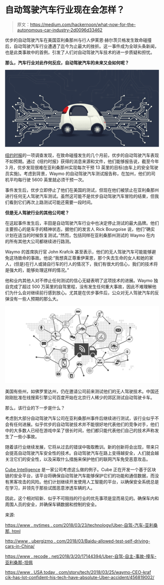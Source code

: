 # 自动驾驶汽车行业现在会怎样？

> 原文：<https://medium.com/hackernoon/what-now-for-the-autonomous-car-industry-2d0096d33462>

优步的自动驾驶汽车在美国亚利桑那州与行人伊莱恩·赫尔茨贝格发生致命碰撞后，自动驾驶汽车行业遭遇了迄今为止最大的挫折。这一事件成为全球头条新闻，也是此类事故中的首例，引发了人们对自动驾驶汽车技术的进一步质疑和担忧。

**那么，汽车行业对此作何反应，自动驾驶汽车的未来又会如何呢？**

![](img/f99dfcc55c3794f5dada8043e7fe47df.png)

[纽约时报](https://www.nytimes.com/2018/03/23/technology/uber-self-driving-cars-arizona.html?hp&action=click&pgtype=Homepage&clickSource=story-heading&module=first-column-region&region=top-news&WT.nav=top-news)的一项调查发现，在致命碰撞发生的几个月前，优步的自动驾驶汽车表现不如预期。通过《纽约时报》获得的消息来源和文件，他们能够报告说，截至今年 3 月，优步发现很难在亚利桑那州实现每次干预 13 英里的目标(由车上的安全驾驶员实施)。考虑到背景，Waymo 的自动驾驶汽车测试报告称，在加州，他们的司机平均每行驶 5600 英里就必须干预一次。

事件发生后，优步立即停止了他们在美国的测试，但现在他们被禁止在亚利桑那州进行任何无人驾驶汽车测试。虽然这可能不是优步自动驾驶汽车冒险的结束，但我们看到它们再次上路测试可能还需要一段时间。

**但是无人驾驶行业的其他公司呢？**

在这起事件发生后，丰田是自动驾驶汽车行业中也决定停止测试的最大品牌。他们主要担心的是车手的精神状态，据他们的发言人 Rick Bourgoise 说，他们“确实计划在适当的时候恢复测试。”然而，包括同样在亚利桑那州测试的 Waymo 在内的所有其他大公司都继续进行路测。

Waymo 的首席执行官 John Krafcik 甚至表示，他们的无人驾驶汽车可能能够避免这场致命的事故。他说:“我想真正尊重伊莱恩，那个失去生命的女人和她的家人，(但是)在行人或骑自行车的行人的情况下，我们有很大的信心，我们的技术将是强大的，能够处理这样的情况。”

他和业内其他人对不停止任何测试的信心无疑表明了这项技术的进展。Waymo 独自完成了超过 500 万英里的自驾里程，没有发生任何重大事故，因此不难理解他们为什么会对继续前行感到放心。尤其是在优步事件后，公众对无人驾驶汽车的反弹没有一些人预期的那么大。

![](img/442da83f14b7ba33afb72dc8380aac78.png)

美国有些州，如佛罗里达州，仍在邀请公司前来测试他们的无人驾驶技术。中国还刚刚批准在线搜索引擎公司百度开始在北京行人稀少的郊区测试自动驾驶卡车。

那么，该行业的下一步是什么？

考虑到大部分自动驾驶汽车公司在亚利桑那州事件后继续进行测试，该行业似乎不会有任何进展。似乎优步的自动驾驶技术并不能很好地代表他们的竞争对手，他们中的大多数人已经在游戏中呆了很长时间，他们都只能代表他们自己的技术声称发生了一些小事故。

随着该行业继续发展，它将从过去的错误中吸取教训。新的创新将会出现，带来只会提高自动驾驶汽车安全性的技术。自动驾驶汽车在路上变得越安全，人们就会越关注它们的安全性，以及采取什么措施来保护他们的联网汽车免受恶意攻击。

[Cube Intelligence](https://cubeint.io/?utm_source=Hackernoon&utm_medium=article&utm_campaign=articles_Hackerneoon) 是一家公司考虑这么做的例子。Cube 正在开发一个基于区块链的安全平台，该平台将确保自动驾驶汽车能够保护它们的功能和通信数据，而没有黑客攻击的风险。他们计划继续开发使用人工智能的平台，以确保安全系统总是在学习，并领先于那些试图恶意渗透车辆的人。

因此，这个相对较新、似乎不可阻挡的行业的优先事项是显而易见的。确保车内和周围人员的安全，并确保车辆数据和控制的安全。

来源:

[https://www . nytimes . com/2018/03/23/technology/Uber-自驾-汽车-亚利桑那. html](https://www.nytimes.com/2018/03/23/technology/uber-self-driving-cars-arizona.html)

[http://www . ubergizmo . com/2018/03/Baidu-allowed-test-self-driving-cars-in-China/](http://www.ubergizmo.com/2018/03/baidu-allowed-to-test-self-driving-cars-in-china/)

[https://www . recode . net/2018/3/20/17144394/Uber-自驾-自主-事故-撞车-亚利桑那-坦佩](https://www.recode.net/2018/3/20/17144394/uber-self-driving-autonomous-accident-crash-arizona-tempe)

[https://www . USA today . com/story/tech/2018/03/25/waymo-CEO-kraf cik-has-lot-confident-his-tech-have-absolute-Uber-accident/456819002/](https://www.usatoday.com/story/tech/2018/03/25/waymo-ceo-krafcik-has-lot-confident-his-tech-would-have-avoided-deadly-uber-accident/456819002/)